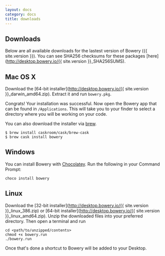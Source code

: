 ```yaml
---
layout: docs
category: docs
title: downloads
---
```


## Downloads
Below are all available downloads for the lastest version of Bowery ({{ site.version }}). You can see SHA256 checksums for these packages [here](http://desktop.bowery.io/{{ site.version }}_SHA256SUMS).

## Mac OS X
<!-- ![apple](/static/apple.png) -->
Download the [64-bit installer](http://desktop.bowery.io/{{ site.version }}_darwin_amd64.zip). Extract it and run `bowery.pkg`.


Congrats! Your installation was successful. Now open the Bowery app that can be found in `/Applications`. This will take you to your finder to select a directory where you will be working on your code.

You can also download the installer via [brew](http://brew.sh/).

```
$ brew install caskroom/cask/brew-cask
$ brew cask install bowery
```

## Windows
<!-- ![apple](/static/windows.png) -->
You can install Bowery with [Chocolatey](https://chocolatey.org/). Run the following in your Command Prompt:

~~~
choco install bowery
~~~

## Linux

Download the [32-bit installer](http://desktop.bowery.io/{{ site.version }}_linux_386.zip) or [64-bit installer](http://desktop.bowery.io/{{ site.version }}_linux_amd64.zip). Unzip the downloaded files into your preferred directory. Then open a terminal and run

~~~
cd <path/to/unzipped/contents>
chmod +x bowery.run
./bowery.run
~~~

Once that's done a shortcut to Bowery will be added to your Desktop. 


